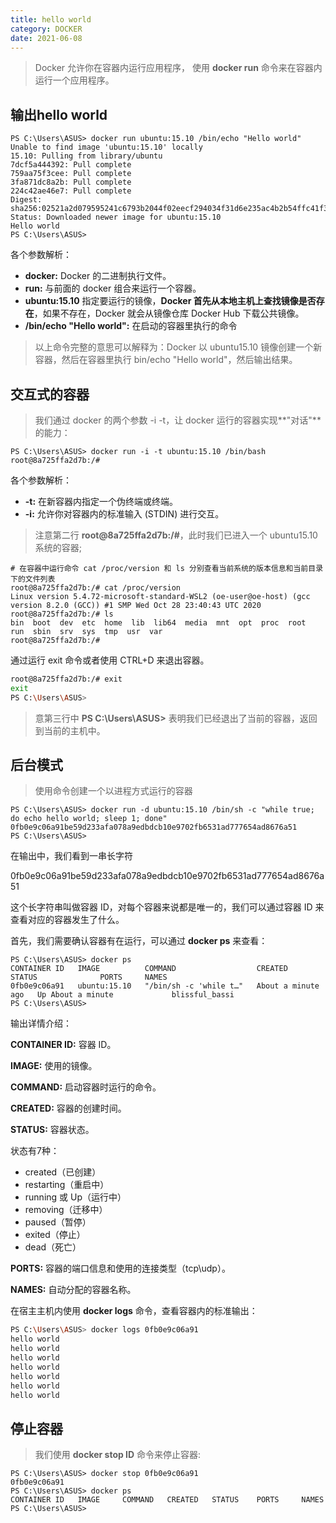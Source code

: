 ```yaml
---
title: hello world
category: DOCKER
date: 2021-06-08
---
```


> Docker 允许你在容器内运行应用程序， 使用 **docker run** 命令来在容器内运行一个应用程序。

## 输出hello world

```shell
PS C:\Users\ASUS> docker run ubuntu:15.10 /bin/echo "Hello world"
Unable to find image 'ubuntu:15.10' locally
15.10: Pulling from library/ubuntu
7dcf5a444392: Pull complete
759aa75f3cee: Pull complete
3fa871dc8a2b: Pull complete
224c42ae46e7: Pull complete
Digest: sha256:02521a2d079595241c6793b2044f02eecf294034f31d6e235ac4b2b54ffc41f3
Status: Downloaded newer image for ubuntu:15.10
Hello world
PS C:\Users\ASUS>
```

各个参数解析：

- **docker:** Docker 的二进制执行文件。
- **run:** 与前面的 docker 组合来运行一个容器。
- **ubuntu:15.10** 指定要运行的镜像，**Docker 首先从本地主机上查找镜像是否存在**，如果不存在，Docker 就会从镜像仓库 Docker Hub 下载公共镜像。
- **/bin/echo "Hello world":** 在启动的容器里执行的命令

> 以上命令完整的意思可以解释为：Docker 以 ubuntu15.10 镜像创建一个新容器，然后在容器里执行 bin/echo "Hello world"，然后输出结果。

## 交互式的容器

> 我们通过 docker 的两个参数 -i -t，让 docker 运行的容器实现**"对话"**的能力：

```shell
PS C:\Users\ASUS> docker run -i -t ubuntu:15.10 /bin/bash
root@8a725ffa2d7b:/#
```

各个参数解析：

- **-t:** 在新容器内指定一个伪终端或终端。
- **-i:** 允许你对容器内的标准输入 (STDIN) 进行交互。

> 注意第二行 **root@8a725ffa2d7b:/#**，此时我们已进入一个 ubuntu15.10 系统的容器;

```shell
# 在容器中运行命令 cat /proc/version 和 ls 分别查看当前系统的版本信息和当前目录下的文件列表
root@8a725ffa2d7b:/# cat /proc/version
Linux version 5.4.72-microsoft-standard-WSL2 (oe-user@oe-host) (gcc version 8.2.0 (GCC)) #1 SMP Wed Oct 28 23:40:43 UTC 2020
root@8a725ffa2d7b:/# ls
bin  boot  dev  etc  home  lib  lib64  media  mnt  opt  proc  root  run  sbin  srv  sys  tmp  usr  var
root@8a725ffa2d7b:/#
```

通过运行 exit 命令或者使用 CTRL+D 来退出容器。

```sh
root@8a725ffa2d7b:/# exit
exit
PS C:\Users\ASUS>
```

> 意第三行中 **PS C:\Users\ASUS>** 表明我们已经退出了当前的容器，返回到当前的主机中。

## 后台模式

> 使用命令创建一个以进程方式运行的容器

```shell
PS C:\Users\ASUS> docker run -d ubuntu:15.10 /bin/sh -c "while true; do echo hello world; sleep 1; done"
0fb0e9c06a91be59d233afa078a9edbdcb10e9702fb6531ad777654ad8676a51
PS C:\Users\ASUS>
```

在输出中，我们看到一串长字符

0fb0e9c06a91be59d233afa078a9edbdcb10e9702fb6531ad777654ad8676a51

这个长字符串叫做容器 ID，对每个容器来说都是唯一的，我们可以通过容器 ID 来查看对应的容器发生了什么。

首先，我们需要确认容器有在运行，可以通过 **docker ps** 来查看：

```shell
PS C:\Users\ASUS> docker ps
CONTAINER ID   IMAGE          COMMAND                  CREATED              STATUS              PORTS     NAMES
0fb0e9c06a91   ubuntu:15.10   "/bin/sh -c 'while t…"   About a minute ago   Up About a minute             blissful_bassi
PS C:\Users\ASUS>
```

输出详情介绍：

**CONTAINER ID:** 容器 ID。

**IMAGE:** 使用的镜像。

**COMMAND:** 启动容器时运行的命令。

**CREATED:** 容器的创建时间。

**STATUS:** 容器状态。

状态有7种：

- created（已创建）
- restarting（重启中）
- running 或 Up（运行中）
- removing（迁移中）
- paused（暂停）
- exited（停止）
- dead（死亡）

**PORTS:** 容器的端口信息和使用的连接类型（tcp\udp）。

**NAMES:** 自动分配的容器名称。

在宿主主机内使用 **docker logs** 命令，查看容器内的标准输出：

```sh
PS C:\Users\ASUS> docker logs 0fb0e9c06a91
hello world
hello world
hello world
hello world
hello world
hello world
hello world
```

## 停止容器

> 我们使用 **docker stop ID**  命令来停止容器:

```shell
PS C:\Users\ASUS> docker stop 0fb0e9c06a91
0fb0e9c06a91
PS C:\Users\ASUS> docker ps
CONTAINER ID   IMAGE     COMMAND   CREATED   STATUS    PORTS     NAMES
PS C:\Users\ASUS>
```


